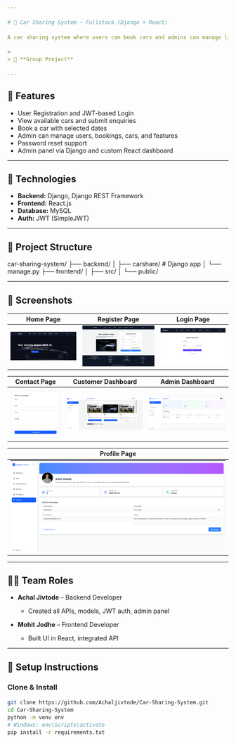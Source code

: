 ```yaml
---

# 🚗 Car Sharing System – Fullstack (Django + React)

A car sharing system where users can book cars and admins can manage listings, users, and more through both a Django Admin Panel and a custom React dashboard.

> 
> 👥 **Group Project**

---
```


## 🎯 Features
- User Registration and JWT-based Login
- View available cars and submit enquiries
- Book a car with selected dates
- Admin can manage users, bookings, cars, and features
- Password reset support
- Admin panel via Django and custom React dashboard

---

## 🔧 Technologies
- **Backend:** Django, Django REST Framework
- **Frontend:** React.js
- **Database:** MySQL
- **Auth:** JWT (SimpleJWT)

---

## 📁 Project Structure
car-sharing-system/ ├── backend/ │ ├── carshare/ # Django app │ └── manage.py ├── frontend/ │ ├── src/ │ └── public/

---

## 📸 Screenshots


| Home Page | Register Page | Login Page |
|-----------|----------------|------------|
| ![Home](frontend/Resources/Screenshots/homepage.png) | ![Register Page](frontend/Resources/Screenshots/register_page.png) | ![Login Page](frontend/Resources/Screenshots/login_page.png) |

| Contact Page | Customer Dashboard | Admin Dashboard |
|--------------|--------------------|-----------------|
| ![Contact Page](frontend/Resources/Screenshots/contact_page.png) | ![Customer Dashboard](frontend/Resources/Screenshots/Customer_dashboard.png) | ![Admin Dashboard](frontend/Resources/Screenshots/admin_dashboard.png) |

| Profile Page |
|--------------|
| ![Profile Page](frontend/Resources/Screenshots/profile_page.png) |

---

## 🧑‍💻 Team Roles

- **Achal Jivtode** – Backend Developer  
  - Created all APIs, models, JWT auth, admin panel

- **Mohit Jodhe** – Frontend Developer  
  - Built UI in React, integrated API

---

## 🚀 Setup Instructions

### Clone & Install
```bash
git clone https://github.com/Achaljivtode/Car-Sharing-System.git
cd Car-Sharing-System
python -m venv env
# Windows: env\Scripts\activate
pip install -r requirements.txt

